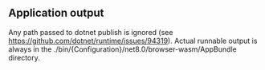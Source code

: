 ## Application output

Any path passed to dotnet publish is ignored (see https://github.com/dotnet/runtime/issues/94319). Actual runnable output is always in the ./bin/{Configuration}/net8.0/browser-wasm/AppBundle directory.